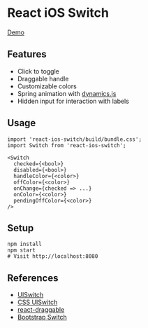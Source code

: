 React iOS Switch
===
[Demo](http://clariussystems.github.io/react-ios-switch)

Features
---
- Click to toggle
- Draggable handle
- Customizable colors
- Spring animation with [dynamics.js](https://github.com/michaelvillar/dynamics.js)
- Hidden input for interaction with labels

Usage
---
```
import 'react-ios-switch/build/bundle.css';
import Switch from 'react-ios-switch';

<Switch
  checked={<bool>}
  disabled={<bool>}
  handleColor={<color>}
  offColor={<color>}
  onChange={checked => ...}
  onColor={<color>}
  pendingOffColor={<color>}
/>
```

Setup
---
```
npm install
npm start
# Visit http://localhost:8080
```

References
---
- [UISwitch](https://developer.apple.com/library/ios/documentation/UIKit/Reference/UISwitch_Class)
- [CSS UISwitch](https://github.com/fnky/css3-uiswitch)
- [react-draggable](https://github.com/mzabriskie/react-draggable)
- [Bootstrap Switch](http://www.bootstrap-switch.org)
